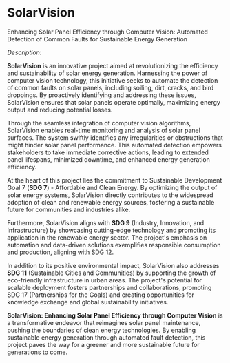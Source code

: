 # SolarVision
Enhancing Solar Panel Efficiency through Computer Vision: Automated Detection of Common Faults for Sustainable Energy Generation

*Description*:

**SolarVision** is an innovative project aimed at revolutionizing the efficiency and sustainability of solar energy generation. Harnessing the power of computer vision technology, this initiative seeks to automate the detection of common faults on solar panels, including soiling, dirt, cracks, and bird droppings. By proactively identifying and addressing these issues, SolarVision ensures that solar panels operate optimally, maximizing energy output and reducing potential losses.

Through the seamless integration of computer vision algorithms, SolarVision enables real-time monitoring and analysis of solar panel surfaces. The system swiftly identifies any irregularities or obstructions that might hinder solar panel performance. This automated detection empowers stakeholders to take immediate corrective actions, leading to extended panel lifespans, minimized downtime, and enhanced energy generation efficiency.

At the heart of this project lies the commitment to Sustainable Development Goal 7 (**SDG 7**) - Affordable and Clean Energy. By optimizing the output of solar energy systems, SolarVision directly contributes to the widespread adoption of clean and renewable energy sources, fostering a sustainable future for communities and industries alike.

Furthermore, SolarVision aligns with **SDG 9** (Industry, Innovation, and Infrastructure) by showcasing cutting-edge technology and promoting its application in the renewable energy sector. The project's emphasis on automation and data-driven solutions exemplifies responsible consumption and production, aligning with SDG 12.

In addition to its positive environmental impact, SolarVision also addresses **SDG 11** (Sustainable Cities and Communities) by supporting the growth of eco-friendly infrastructure in urban areas. The project's potential for scalable deployment fosters partnerships and collaborations, promoting SDG 17 (Partnerships for the Goals) and creating opportunities for knowledge exchange and global sustainability initiatives.

**SolarVision: Enhancing Solar Panel Efficiency through Computer Vision** is a transformative endeavor that reimagines solar panel maintenance, pushing the boundaries of clean energy technologies. By enabling sustainable energy generation through automated fault detection, this project paves the way for a greener and more sustainable future for generations to come.
